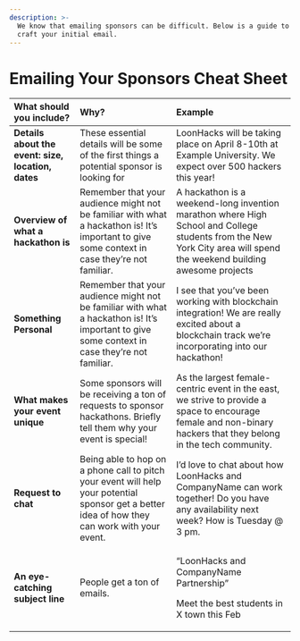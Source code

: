 ```yaml
---
description: >-
  We know that emailing sponsors can be difficult. Below is a guide to help
  craft your initial email.
---
```


# Emailing Your Sponsors Cheat Sheet

<table>
  <thead>
    <tr>
      <th style="text-align:left"><b>What should you include? </b>
      </th>
      <th style="text-align:left"><b>Why? </b>
      </th>
      <th style="text-align:left"><b>Example</b>
      </th>
    </tr>
  </thead>
  <tbody>
    <tr>
      <td style="text-align:left"><b>Details about the event: size, location, dates<br /></b>
      </td>
      <td style="text-align:left">These essential details will be some of the first things a potential sponsor
        is looking for</td>
      <td style="text-align:left">LoonHacks will be taking place on April 8-10th at Example University.
        We expect over 500 hackers this year!</td>
    </tr>
    <tr>
      <td style="text-align:left"><b>Overview of what a hackathon is </b>
      </td>
      <td style="text-align:left">Remember that your audience might not be familiar with what a hackathon
        is! It&#x2019;s important to give some context in case they&#x2019;re not
        familiar.</td>
      <td style="text-align:left">A hackathon is a weekend-long invention marathon where High School and
        College students from the New York City area will spend the weekend building
        awesome projects</td>
    </tr>
    <tr>
      <td style="text-align:left"><b>Something Personal </b>
      </td>
      <td style="text-align:left">Remember that your audience might not be familiar with what a hackathon
        is! It&#x2019;s important to give some context in case they&#x2019;re not
        familiar.</td>
      <td style="text-align:left">I see that you&#x2019;ve been working with blockchain integration! We
        are really excited about a blockchain track we&#x2019;re incorporating
        into our hackathon!</td>
    </tr>
    <tr>
      <td style="text-align:left"><b>What makes your event unique</b>
      </td>
      <td style="text-align:left">Some sponsors will be receiving a ton of requests to sponsor hackathons.
        Briefly tell them why your event is special!</td>
      <td style="text-align:left">As the largest female-centric event in the east, we strive to provide
        a space to encourage female and non-binary hackers that they belong in
        the tech community.</td>
    </tr>
    <tr>
      <td style="text-align:left"><b>Request to chat </b>
      </td>
      <td style="text-align:left">Being able to hop on a phone call to pitch your event will help your potential
        sponsor get a better idea of how they can work with your event.</td>
      <td
      style="text-align:left">I&#x2019;d love to chat about how LoonHacks and CompanyName can work together!
        Do you have any availability next week? How is Tuesday @ 3 pm.</td>
    </tr>
    <tr>
      <td style="text-align:left"><b>An eye-catching subject line</b>
      </td>
      <td style="text-align:left">People get a ton of emails.</td>
      <td style="text-align:left">
        <p>&#x201C;LoonHacks and CompanyName Partnership&#x201D;
          <br />
        </p>
        <p>Meet the best students in X town this Feb
          <br />
        </p>
      </td>
    </tr>
  </tbody>
</table>

